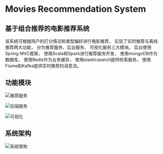 # Movies Recommendation System

## 基于组合推荐的电影推荐系统

该系统可根据用户的打分情况和类型偏好进行电影推荐， 实现了实时推荐与离线推荐两大功能， 分为推荐服务、后台服务、 可视化服务三大模块。 后台使用Spring MVC框架， 使用Scala和Spark进行推荐服务开发， 使用mongoDB作为数据库， 使用Redis作为业务缓存， 使用elasticsearch提供检索服务， 使用Flume和Kafka提供实时推荐的消息流。

## 功能模块

![推荐服务](https://user-images.githubusercontent.com/19551139/127156307-2d85f8e6-613b-4fc6-ade6-c70d0c19360d.png)

![后端服务](https://user-images.githubusercontent.com/19551139/127156349-81989e7d-a56f-4d27-89fd-cdb0955de5f8.png)

![可视化](https://user-images.githubusercontent.com/19551139/127156423-7fedd556-915a-493d-8a7e-1426a334d505.png)
  
## 系统架构

![系统架构](https://user-images.githubusercontent.com/19551139/127156527-de83260b-c225-4c56-8ff0-4268972c2de4.png)

